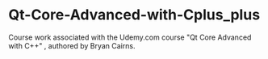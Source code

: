 # Qt-Core-Advanced-with-Cplus_plus
Course work associated with the Udemy.com course "Qt Core Advanced with C++" , authored by Bryan Cairns. 
